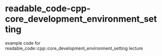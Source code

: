 # readable_code-cpp-core_development_environment_setting

example code for readable_code::cpp::core_development_environment_setting lecture
